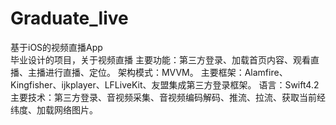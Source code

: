 # Graduate_live<br>
基于iOS的视频直播App<br>
毕业设计的项目，关于视频直播
主要功能：第三方登录、加载首页内容、观看直播、主播进行直播、定位。
架构模式：MVVM。
主要框架：Alamfire、Kingfisher、ijkplayer、LFLiveKit、友盟集成第三方登录框架。
语言：Swift4.2
主要技术：第三方登录、音视频采集、音视频编码解码、推流、拉流、获取当前经纬度、加载网络图片。
